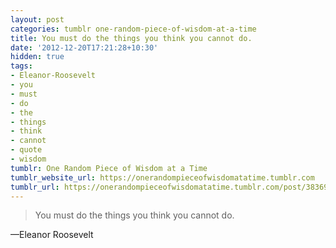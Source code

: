 ```yaml
---
layout: post
categories: tumblr one-random-piece-of-wisdom-at-a-time
title: You must do the things you think you cannot do.
date: '2012-12-20T17:21:28+10:30'
hidden: true
tags:
- Eleanor-Roosevelt
- you
- must
- do
- the
- things
- think
- cannot
- quote
- wisdom
tumblr: One Random Piece of Wisdom at a Time
tumblr_website_url: https://onerandompieceofwisdomatatime.tumblr.com
tumblr_url: https://onerandompieceofwisdomatatime.tumblr.com/post/38369198765/you-must-do-the-things-you-think-you-cannot-do
---
```

> You must do the things you think you cannot do.

—Eleanor Roosevelt
